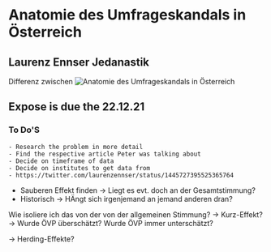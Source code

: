 # Anatomie des Umfrageskandals in Österreich

## Laurenz Ennser Jedanastik
Differenz zwischen
![Anatomie des Umfrageskandals in Österreich](/Users/anton/Documents/University/Semester_7/Bachelor_Thesis/images/diff.png)

## Expose is due the 22.12.21

### To Do'S
    - Research the problem in more detail
    - Find the respective article Peter was talking about
    - Decide on timeframe of data
    - Decide on institutes to get data from
    - https://twitter.com/laurenzennser/status/1445727395525365764 

- Sauberen Effekt finden -> Liegt es evt. doch an der Gesamtstimmung? 
- Historisch -> HÄngt sich irgenjemand an jemand anderen dran?

Wie isoliere ich das von der von der allgemeinen Stimmung? 
-> Kurz-Effekt? -> Wurde ÖVP überschätzt? 
Wurde ÖVP immer unterschätzt?

-> Herding-Effekte? 
